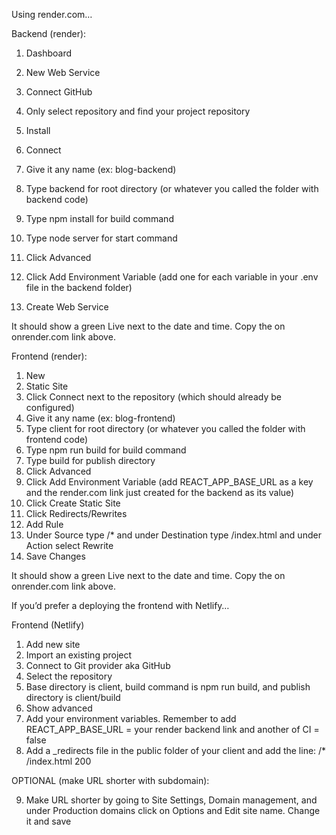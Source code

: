 Using render.com…


Backend (render):

1. Dashboard
2. New Web Service
3. Connect GitHub
4. Only select repository and find your project repository
5. Install
6. Connect

7. Give it any name (ex: blog-backend)
8. Type backend for root directory (or whatever you called the folder with backend code)
9. Type npm install for build command
10. Type node server for start command
11. Click Advanced 
12. Click Add Environment Variable (add one for each variable in your .env file in the backend folder)
13. Create Web Service

It should show a green Live next to the date and time. Copy the on onrender.com link above.


Frontend (render):

1. New
2. Static Site
3. Click Connect next to the repository (which should already be configured)
4. Give it any name (ex: blog-frontend)
5. Type client for root directory (or whatever you called the folder with frontend code)
6. Type npm run build for build command
7. Type build for publish directory
8. Click Advanced
9. Click Add Environment Variable (add REACT_APP_BASE_URL as a key and the render.com link just created for the backend as its value)
10. Click Create Static Site
11. Click Redirects/Rewrites
12. Add Rule
13. Under Source type /* and under Destination type /index.html and under Action select Rewrite
14. Save Changes

It should show a green Live next to the date and time. Copy the on onrender.com link above.





If you’d prefer a deploying the frontend with Netlify… 


Frontend (Netlify)

1. Add new site
2. Import an existing project
3. Connect to Git provider aka GitHub
4. Select the repository
5. Base directory is client, build command is npm run build, and publish directory is client/build
6. Show advanced
7. Add your environment variables. Remember to add REACT_APP_BASE_URL = your render backend link and another of CI = false
8. Add a _redirects file in the public folder of your client and add the line: /* /index.html 200 

OPTIONAL (make URL shorter with subdomain): 

9. Make URL shorter by going to Site Settings, Domain management, and under Production domains click on Options and Edit site name. Change it and save



